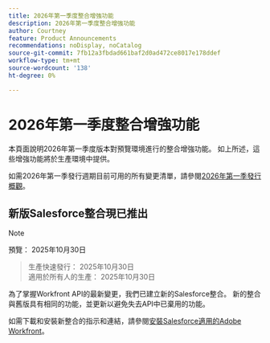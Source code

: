 ```yaml
---
title: 2026年第一季度整合增強功能
description: 2026年第一季度整合增強功能
author: Courtney
feature: Product Announcements
recommendations: noDisplay, noCatalog
source-git-commit: 7fb12a3fbdad661baf2d0ad472ce8017e178ddef
workflow-type: tm+mt
source-wordcount: '138'
ht-degree: 0%

---
```


# 2026年第一季度整合增強功能

本頁面說明2026年第一季度版本對預覽環境進行的整合增強功能。 如上所述，這些增強功能將於生產環境中提供。

如需2026年第一季發行週期目前可用的所有變更清單，請參閱[2026年第一季發行概觀](/help/quicksilver/product-announcements/product-releases/26-q1-release-activity/26-q1-release-overview.md)。


## 新版Salesforce整合現已推出

>[!NOTE]
>
>預覽： 2025年10月30日
>>生產快速發行： 2025年10月30日\
>適用於所有人的生產： 2025年10月30日

為了掌握Workfront API的最新變更，我們已建立新的Salesforce整合。 新的整合與舊版具有相同的功能，並更新以避免失去API中已棄用的功能。

如需下載和安裝新整合的指示和連結，請參閱[安裝Salesforce適用的Adobe Workfront](/help/quicksilver/workfront-integrations-and-apps/using-workfront-with-salesforce/install-workfront-for-salesforce.md)。